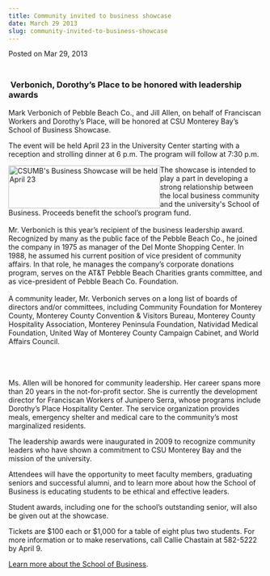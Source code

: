 ```yaml
---
title: Community invited to business showcase
date: March 29 2013
slug: community-invited-to-business-showcase
---
```





<span class="date">Posted on Mar 29, 2013    </span>
<h3><br>
&#xA0;Verbonich, Dorothy&#x2019;s Place to be honored with leadership
awards</br></h3>
<p>Mark Verbonich of Pebble Beach Co., and Jill Allen, on behalf of
Franciscan Workers and Dorothy&#x2019;s Place, will be honored at CSU
Monterey Bay&#x2019;s School of Business Showcase.</p>
<p>The event will be held April 23 in the University Center
starting with a reception and strolling dinner at 6 p.m. The
program will follow at 7:30 p.m.</p>
<p><img alt="CSUMB&apos;s Business Showcase will be held April 23" src="http://news.csumb.edu/sites/default/files/65/attachments/news/images/business_showcase_web.jpg" style="float:left; width:300px; height:85px">The showcase is
intended to play a part in developing a strong relationship between
the local business community and the university&apos;s School of
Business. Proceeds benefit the school&#x2019;s program fund.<br>
<br>
Mr. Verbonich is this year&#x2019;s recipient of the business leadership
award. Recognized by many as the public face of the Pebble Beach
Co., he joined the company in 1975 as manager of the Del Monte
Shopping Center. In 1988, he assumed his current position of vice
president of community affairs. In that role, he manages the
company&#x2019;s corporate donations program, serves on the AT&amp;T
Pebble Beach Charities grants committee, and as vice-president of
Pebble Beach Co. Foundation.<br>
<br>
A community leader, Mr. Verbonich serves on a long list of boards
of directors and/or committees, including Community Foundation for
Monterey County, Monterey County Convention &amp; Visitors Bureau,
Monterey County Hospitality Association, Monterey Peninsula
Foundation, Natividad Medical Foundation, United Way of Monterey
County Campaign Cabinet, and World Affairs Council.</br></br></br></br></img></p>
<p>Ms. Allen will be honored for community leadership. Her career
spans more than 20 years in the not-for-profit sector. She is
currently the development director for Franciscan Workers of
Junipero Serra, whose programs include Dorothy&#x2019;s Place Hospitality
Center. The service organization provides meals, emergency shelter
and medical care to the community&#x2019;s most marginalized
residents.</p>
<p>The leadership awards were inaugurated in 2009 to recognize
community leaders who have shown a commitment to CSU Monterey Bay
and the mission of the university.</p>
<p>Attendees will have the opportunity to meet faculty members,
graduating seniors and successful alumni, and to learn more about
how the School of Business is educating students to be ethical and
effective leaders.</p>
<p>Student awards, including one for the school&#x2019;s outstanding
senior, will also be given out at the showcase.</p>
<p>Tickets are $100 each or $1,000 for a table of eight plus two
students. For more information or to make reservations, call Callie
Chastain at 582-5222 by April 9.</p>
<p><a href="http://csumb.edu/business" rel="nofollow">Learn more
about the School of Business</a>.</p>
<p><br>
&#xA0;</br></p>





